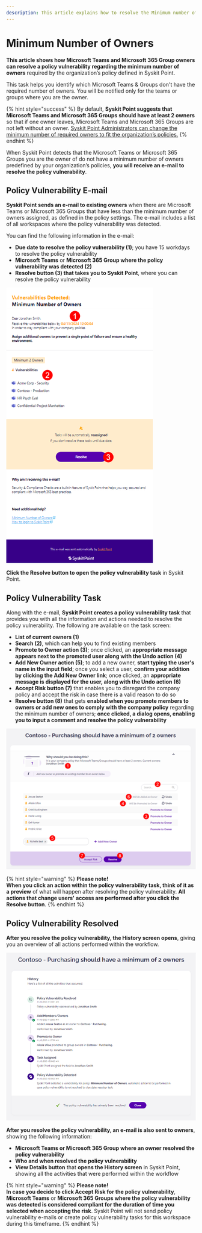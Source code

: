 ```yaml
---
description: This article explains how to resolve the Minimum number of Owners policy vulnerabilities.
---
```


# Minimum Number of Owners

**This article shows how Microsoft Teams and Microsoft 365 Group owners can resolve a policy vulnerability regarding the minimum number of owners** required by the organization’s policy defined in Syskit Point. 

This task helps you identify which Microsoft Teams & Groups don't have the required number of owners. You will be notified only for the teams or groups where you are the owner.

{% hint style="success" %}
By default, **Syskit Point suggests that Microsoft Teams and Microsoft 365 Groups should have at least 2 owners** so that if one owner leaves, Microsoft Teams and Microsoft 365 Groups are not left without an owner. 
[Syskit Point Administrators can change the minimum number of required owners to fit the organization’s policies.](set-up-policies.md)
{% endhint %}

When Syskit Point detects that the Microsoft Teams or Microsoft 365 Groups you are the owner of do not have a minimum number of owners predefined by your organization’s policies, **you will receive an e-mail to resolve the policy vulnerability**.

## Policy Vulnerability E-mail

**Syskit Point sends an e-mail to existing owners** when there are Microsoft Teams or Microsoft 365 Groups that have less than the minimum number of owners assigned, as defined in the policy settings. The e-mail includes a list of all workspaces where the policy vulnerability was detected.


You can find the following information in the e-mail:
* **Due date to resolve the policy vulnerability (1)**; you have 15 workdays to resolve the policy vulnerability
* **Microsoft Teams** or **Microsoft 365 Group where the policy vulnerability was detected (2)**
* **Resolve button (3) that takes you to Syskit Point**, where you can resolve the policy vulnerability

![Policy Vulnerability E-mail](../../.gitbook/assets/minimum-number-of-owners-email.png)

**Click the Resolve button to open the policy vulnerability task** in Syskit Point.

## Policy Vulnerability Task

Along with the e-mail, **Syskit Point creates a policy vulnerability task** that provides you with all the information and actions needed to resolve the policy vulnerability. 
The following are available on the task screen:
* **List of current owners (1)**
* **Search (2)**, which can help you to find existing members
* **Promote to Owner action (3)**; once clicked, an **appropriate message appears next to the promoted user along with the Undo action (4)**
* **Add New Owner action (5)**; to add a new owner, **start typing the user's name in the input field**; once you select a user, **confirm your addition by clicking the Add New Owner link**; once clicked, an **appropriate message is displayed for the user, along with the Undo action (6)**
* **Accept Risk button (7)** that enables you to disregard the company policy and accept the risk in case there is a valid reason to do so
* **Resolve button (8)** that gets **enabled when you promote members to owners or add new ones to comply with the company policy** regarding the minimum number of owners; **once clicked, a dialog opens, enabling you to input a comment and resolve the policy vulnerability**

![Policy Vulnerability Task](../../.gitbook/assets/minimum-number-of-owners-policy-violation-task.png)

{% hint style="warning" %}
**Please note!**  
**When you click an action within the policy vulnerability task, think of it as a preview** of what will happen after resolving the policy vulnerability.
**All actions that change users' access are performed after you click the Resolve button**. 
{% endhint %}

## Policy Vulnerability Resolved 

**After you resolve the policy vulnerability, the History screen opens**, giving you an overview of all actions performed within the workflow.

![Policy Vulnerability History Screen](../../.gitbook/assets/minimum-number-of-owners-workflow-history.png)

**After you resolve the policy vulnerability, an e-mail is also sent to owners**, showing the following information:
* **Microsoft Teams or Microsoft 365 Group where an owner resolved the policy vulnerability**
* **Who and when resolved the policy vulnerability**
* **View Details button** that **opens the History screen** in Syskit Point, showing all the activities that were performed within the workflow

{% hint style="warning" %}
**Please note!**  
**In case you decide to click Accept Risk for the policy vulnerability**, **Microsoft Teams** or **Microsoft 365 Groups where the policy vulnerability was detected is considered compliant for the duration of time you selected when accepting the risk**. Syskit Point will not send policy vulnerability e-mails or create policy vulnerability tasks for this workspace during this timeframe.
{% endhint %}

